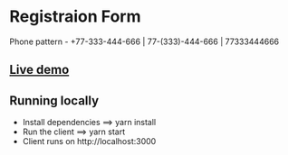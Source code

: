 # Registraion Form
Phone pattern - +77-333-444-666 | 77-(333)-444-666 | 77333444666

## [Live demo](https://registraion-form-tz.surge.sh/)

## Running locally

* Install dependencies ==> yarn install
* Run the client ==> yarn start
* Client runs on http://localhost:3000

